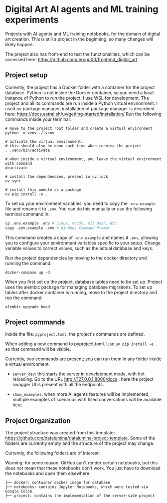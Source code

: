 # Digital Art AI agents and ML training experiments

Projects with AI agents and ML training notebooks, for the domain of digital art creation. This is still a project in the beginning, so many changes will likely happen.

The project also has front-end to test the functionalities, which can be accessed here:
https://github.com/leropo00/frontend_digital_art

## Project setup

Currently, the project has a Docker folder with a container for the project database. Python is not inside the Docker container, so you need a local instance of Python to run the project. I use WSL for development. 
The project and all its commands are run inside a Python virtual environment. 
I used uv package manager, installation of package manager is described here:
https://docs.astral.sh/uv/getting-started/installation/
Run the following commands inside your terminal:

```
# move to the project root folder and create a virtual environment
python -m venv ./.venv

# activate the virtual environment, 
# this should also be done each time when running the project
. .venv/bin/activate

# when inside a virtual environment, you leave the virtual environment with command
deactivate

# install the dependencies, present in uv.lock
uv sync

# install this module as a package
uv pip install -e .
```

To set up your environment variables, you need to copy the `.env.example` file and rename it to `.env`. You can do this manually or use the following terminal command in:

```bash
cp .env.example .env # Linux, macOS, Git Bash, WSL
copy .env.example .env # Windows Command Prompt
```

This command creates a copy of `.env.example` and names it `.env`, allowing you to configure your environment variables specific to your setup. Change variable values to correct values, such as the actual database and keys.

Run the project dependencies by moving to the docker directory and running the command:

```
docker-compose up -d
```

When you first set up the project, database tables need to be set up.
Project uses the alembic package for managing database migrations.
To set up tables after docker container is running, 
move to the project directory and run the command:

```
alembic upgrade head
```

## Project commands

Inside the file:   `pyproject.toml`, the project's commands are defined.

When adding a new command to pyproject.toml.
Use `uv pip install -e .` so that command will be visible.

Currently, two commands are present; you can run them in any folder inside a virtual environment. 

- `server_dev`: this starts the server in development mode, with hot reloading. Go to the URL http://127.0.0.1:8000/docs , here the project swagger UI is present with all the endpoints.

- `show_examples`: when more AI agents features will be implemented, multiple examples of scenarios with filled conversations will be available here.


## Project Organization

The project structure was created from this template: 
https://github.com/datalumina/datalumina-project-template.
Some of the folders are currently empty and the structure of the project may change.

Currently, the following folders are of interest:

Warning: for some reason, GitHub can't render certain notebooks, but this does not mean that these notebooks don't work. You just have to download the notebooks and open them elsewhere.

```
├── docker: container docker image for database 
├── notebooks: contains Jupyter Notebooks, which were tested via Google Colab.
├── project: contains the implementation of the server-side project
```

